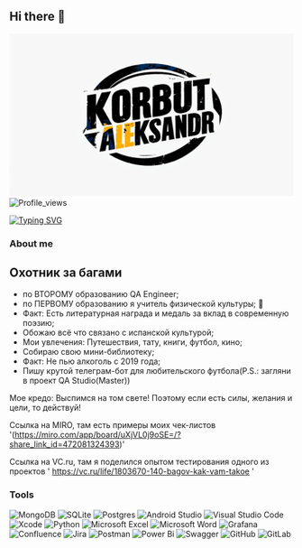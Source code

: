 
## Hi there 👋

![Header](https://github.com/SashaCheiz/SashaCheiz/blob/main/assets/My%20logo.png)
![Profile_views](https://komarev.com/ghpvc/?username=SashaCheiz&color=green&style=for-the-badge)



[![Typing SVG](https://readme-typing-svg.demolab.com?font=Fira+Code&pause=1000&color=EE8838&width=435&lines=I'm+QA+Engeneer)](https://git.io/typing-svg)

### About me
## Охотник за багами

- по ВТОРОМУ образованию QA Engineer;
- по ПЕРВОМУ образованию я учитель физической культуры; 🏅
- Факт: Есть литературная награда и медаль за вклад в современную поэзию;
- Обожаю всё что связано с испанской культурой; 
- Мои увлечения: Путешествия, тату, книги, футбол, кино;
- Собираю свою мини-библиотеку;
- Факт: Не пью алкоголь с 2019 года;
- Пишу крутой телеграм-бот для любительского футбола(P.S.: загляни в проект QA Studio(Master))

Мое кредо: Выспимся на том свете! Поэтому если есть силы, желания и цели, то действуй!

Ссылка на MIRO, там есть примеры моих чек-листов
'(https://miro.com/app/board/uXjVL0j9oSE=/?share_link_id=472081324393)'


Ссылка на VC.ru, там я поделился опытом тестирования одного из проектов
' https://vc.ru/life/1803670-140-bagov-kak-vam-takoe '


### Tools

![MongoDB](https://img.shields.io/badge/MongoDB-%234ea94b.svg?style=for-the-badge&logo=mongodb&logoColor=white)
![SQLite](https://img.shields.io/badge/sqlite-%2307405e.svg?style=for-the-badge&logo=sqlite&logoColor=white)
![Postgres](https://img.shields.io/badge/postgres-%23316192.svg?style=for-the-badge&logo=postgresql&logoColor=white)
![Android Studio](https://img.shields.io/badge/android%20studio-346ac1?style=for-the-badge&logo=android%20studio&logoColor=white)
![Visual Studio Code](https://img.shields.io/badge/Visual%20Studio%20Code-0078d7.svg?style=for-the-badge&logo=visual-studio-code&logoColor=white)
![Xcode](https://img.shields.io/badge/Xcode-007ACC?style=for-the-badge&logo=Xcode&logoColor=white)
![Python](https://img.shields.io/badge/python-3670A0?style=for-the-badge&logo=python&logoColor=ffdd54)
![Microsoft Excel](https://img.shields.io/badge/Microsoft_Excel-217346?style=for-the-badge&logo=microsoft-excel&logoColor=white)
![Microsoft Word](https://img.shields.io/badge/Microsoft_Word-2B579A?style=for-the-badge&logo=microsoft-word&logoColor=white)
![Grafana](https://img.shields.io/badge/grafana-%23F46800.svg?style=for-the-badge&logo=grafana&logoColor=white)
![Confluence](https://img.shields.io/badge/confluence-%23172BF4.svg?style=for-the-badge&logo=confluence&logoColor=white)
![Jira](https://img.shields.io/badge/jira-%230A0FFF.svg?style=for-the-badge&logo=jira&logoColor=white)
![Postman](https://img.shields.io/badge/Postman-FF6C37?style=for-the-badge&logo=postman&logoColor=white)
![Power Bi](https://img.shields.io/badge/power_bi-F2C811?style=for-the-badge&logo=powerbi&logoColor=black)
![Swagger](https://img.shields.io/badge/-Swagger-%23Clojure?style=for-the-badge&logo=swagger&logoColor=white)
![GitHub](https://img.shields.io/badge/github-%23121011.svg?style=for-the-badge&logo=github&logoColor=white)
![GitLab](https://img.shields.io/badge/gitlab-%23181717.svg?style=for-the-badge&logo=gitlab&logoColor=white)
